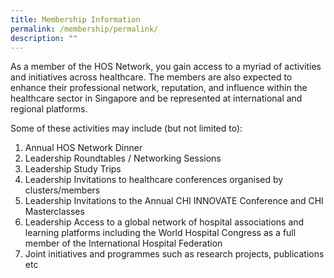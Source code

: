```yaml
---
title: Membership Information
permalink: /membership/permalink/
description: ""
---
```

As a member of the HOS Network, you gain access to a myriad of activities and initiatives across healthcare. The members are also expected to enhance their professional network, reputation, and influence within the healthcare sector in Singapore and be represented at international and regional platforms.

Some of these activities may include (but not limited to):

1.  Annual HOS Network Dinner
2.  Leadership Roundtables / Networking Sessions
3.  Leadership Study Trips
4.  Leadership Invitations to healthcare conferences organised by clusters/members
5.  Leadership Invitations to the Annual CHI INNOVATE Conference and CHI Masterclasses
6.  Leadership Access to a global network of hospital associations and learning platforms including the World Hospital Congress as a full member of the International Hospital Federation
7.  Joint initiatives and programmes such as research projects, publications etc